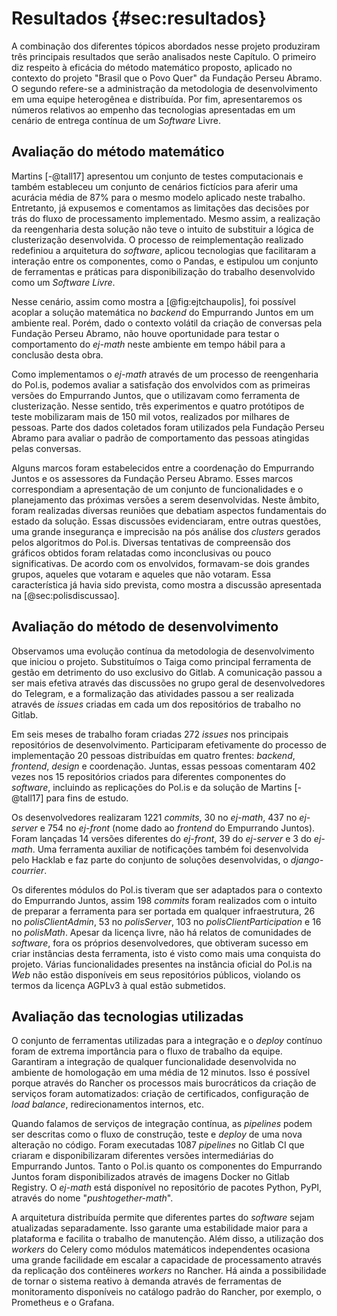 # Resultados {#sec:resultados}

A combinação dos diferentes tópicos abordados nesse projeto produziram três principais resultados que serão analisados neste Capítulo. O primeiro diz respeito à eficácia do método matemático proposto, aplicado no contexto do projeto "Brasil que o Povo Quer" da Fundação Perseu Abramo. O segundo refere-se a administração da metodologia de desenvolvimento em uma equipe heterogênea e distribuída. Por fim, apresentaremos os números relativos ao empenho das tecnologias apresentadas em um cenário de entrega contínua de um _Software_ Livre.

## Avaliação do método matemático

Martins [-@tall17] apresentou um conjunto de testes computacionais e também estableceu um conjunto de cenários fictícios para aferir uma acurácia média de 87% para o mesmo modelo aplicado neste trabalho. Entretanto, já expusemos e comentamos as limitações das decisões por trás do fluxo de processamento implementado. Mesmo assim, a realização da reengenharia desta solução não teve o intuito de substituir a lógica de clusterização desenvolvida. O processo de reimplementação realizado redefiniou a arquitetura do _software_, aplicou tecnologias que facilitaram a interação entre os componentes, como o Pandas, e estipulou um conjunto de ferramentas e práticas para disponibilização do trabalho desenvolvido como um _Software Livre_.

Nesse cenário, assim como mostra a [@fig:ejtchaupolis], foi possível acoplar a solução matemática no _backend_ do Empurrando Juntos em um ambiente real. Porém, dado o contexto volátil da criação de conversas pela Fundação Perseu Abramo, não houve oportunidade para testar o comportamento do _ej-math_ neste ambiente em tempo hábil para a conclusão desta obra.

Como implementamos o _ej-math_ através de um processo de reengenharia do Pol.is, podemos avaliar a satisfação dos envolvidos com as primeiras versões do Empurrando Juntos, que o utilizavam como ferramenta de clusterização. Nesse sentido, três experimentos e quatro protótipos de teste mobilizaram mais de 150 mil votos, realizados por milhares de pessoas. Parte dos dados coletados foram utilizados pela Fundação Perseu Abramo para avaliar o padrão de comportamento das pessoas atingidas pelas conversas.

Alguns marcos foram estabelecidos entre a coordenação do Empurrando Juntos e os assessores da Fundação Perseu Abramo. Esses marcos correspondiam a apresentação de um conjunto de funcionalidades e o planejamento das próximas versões a serem desenvolvidas. Neste âmbito, foram realizadas diversas reuniões que debatiam aspectos fundamentais do estado da solução. Essas discussões evidenciaram, entre outras questões, uma grande insegurança e imprecisão na pós análise dos _clusters_ gerados pelos algoritmos do Pol.is. Diversas tentativas de compreensão dos gráficos obtidos foram relatadas como inconclusivas ou pouco significativas. De acordo com os envolvidos, formavam-se dois grandes grupos, aqueles que votaram e aqueles que não votaram. Essa característica já havia sido prevista, como mostra a discussão apresentada na [@sec:polisdiscussao].

## Avaliação do método de desenvolvimento

Observamos uma evolução contínua da metodologia de desenvolvimento que iniciou o projeto. Substituímos o Taiga como principal ferramenta de gestão em detrimento do uso exclusivo do Gitlab. A comunicação passou a ser mais efetiva através das discussões no grupo geral de desenvolvedores do Telegram, e a formalização das atividades passou a ser realizada através de _issues_ criadas em cada um dos repositórios de trabalho no Gitlab.

Em seis meses de trabalho foram criadas 272 _issues_ nos principais repositórios de desenvolvimento. Participaram efetivamente do processo de implementação 20 pessoas distribuídas em quatro frentes: _backend_, _frontend_, _design_ e coordenação. Juntas, essas pessoas comentaram 402 vezes nos 15 repositórios criados para diferentes componentes do _software_, incluindo as replicações do Pol.is e da solução de Martins [-@tall17] para fins de estudo.

Os desenvolvedores realizaram 1221 _commits_, 30 no _ej-math_, 437 no _ej-server_ e 754 no _ej-front_ (nome dado ao _frontend_ do Empurrando Juntos). Foram lançadas 14 versões diferentes do _ej-front_, 39 do _ej-server_ e 3 do _ej-math_. Uma ferramenta auxiliar de notificações também foi desenvolvida pelo Hacklab e faz parte do conjunto de soluções desenvolvidas, o _django-courrier_.

Os diferentes módulos do Pol.is tiveram que ser adaptados para o contexto do Empurrando Juntos, assim 198 _commits_ foram realizados com o intuito de preparar a ferramenta para ser portada em qualquer infraestrutura, 26 no _polisClientAdmin_, 53 no _polisServer_, 103 no _polisClientParticipation_ e 16 no _polisMath_. Apesar da licença livre, não há relatos de comunidades de _software_, fora os próprios desenvolvedores, que obtiveram sucesso em criar instâncias desta ferramenta, isto é visto como mais uma conquista do projeto. Várias funcionalidades presentes na instância oficial do Pol.is na _Web_ não estão disponíveis em seus repositórios públicos, violando os termos da licença AGPLv3 à qual estão submetidos.

## Avaliação das tecnologias utilizadas

O conjunto de ferramentas utilizadas para a integração e o _deploy_ contínuo foram de extrema importância para o fluxo de trabalho da equipe. Garantiram a integração de qualquer funcionalidade desenvolvida no ambiente de homologação em uma média de 12 minutos. Isso é possível porque através do Rancher os processos mais burocráticos da criação de serviços foram automatizados: criação de certificados, configuração de _load balance_, redirecionamentos internos, etc.

Quando falamos de serviços de integração contínua, as _pipelines_ podem ser descritas como o fluxo de construção, teste e _deploy_ de uma nova alteração no código. Foram executadas 1087 _pipelines_ no Gitlab CI que criaram e disponibilizaram diferentes versões intermediárias do Empurrando Juntos. Tanto o Pol.is quanto os componentes do Empurrando Juntos foram disponibilizados através de imagens Docker no Gitlab Registry. O _ej-math_ está disponível no repositório de pacotes Python, PyPI, através do nome "_pushtogether-math_".

A arquitetura distribuída permite que diferentes partes do _software_ sejam atualizadas separadamente. Isso garante uma estabilidade maior para a plataforma e facilita o trabalho de manutenção. Além disso, a utilização dos _workers_ do Celery como módulos matemáticos independentes ocasiona uma grande facilidade em escalar a capacidade de processamento através da replicação dos contêineres _workers_ no Rancher. Há ainda a possibilidade de tornar o sistema reativo à demanda através de ferramentas de monitoramento disponíveis no catálogo padrão do Rancher, por exemplo, o Prometheus e o Grafana.
